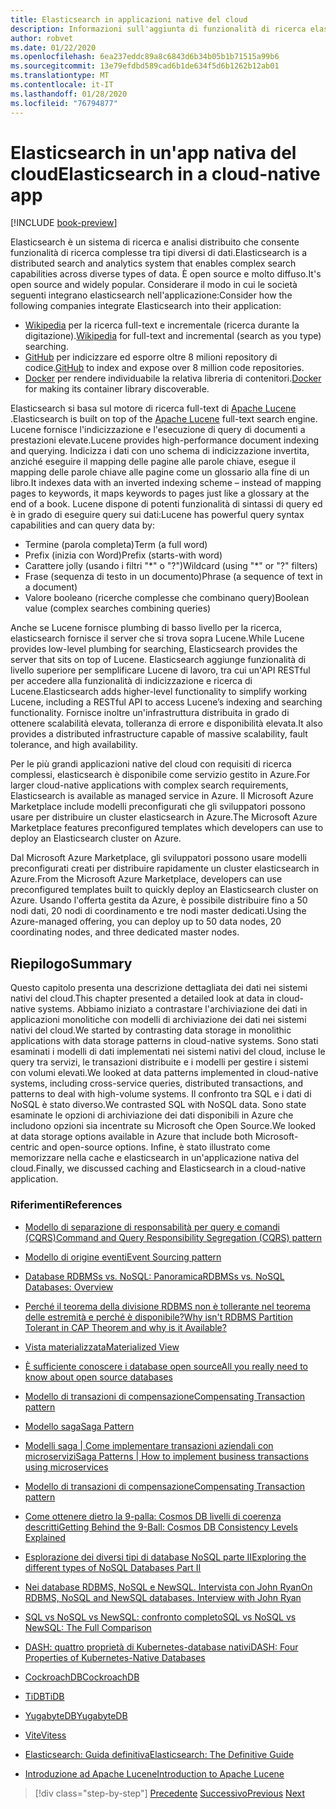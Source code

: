 ```yaml
---
title: Elasticsearch in applicazioni native del cloud
description: Informazioni sull'aggiunta di funzionalità di ricerca elastica alle applicazioni native del cloud.
author: robvet
ms.date: 01/22/2020
ms.openlocfilehash: 6ea237eddc89a8c6843d6b34b05b1b71515a99b6
ms.sourcegitcommit: 13e79efdbd589cad6b1de634f5d6b1262b12ab01
ms.translationtype: MT
ms.contentlocale: it-IT
ms.lasthandoff: 01/28/2020
ms.locfileid: "76794877"
---
```

# <a name="elasticsearch-in-a-cloud-native-app"></a><span data-ttu-id="ffa45-103">Elasticsearch in un'app nativa del cloud</span><span class="sxs-lookup"><span data-stu-id="ffa45-103">Elasticsearch in a cloud-native app</span></span>

[!INCLUDE [book-preview](../../../includes/book-preview.md)]

<span data-ttu-id="ffa45-104">Elasticsearch è un sistema di ricerca e analisi distribuito che consente funzionalità di ricerca complesse tra tipi diversi di dati.</span><span class="sxs-lookup"><span data-stu-id="ffa45-104">Elasticsearch is a distributed search and analytics system that enables complex search capabilities across diverse types of data.</span></span> <span data-ttu-id="ffa45-105">È open source e molto diffuso.</span><span class="sxs-lookup"><span data-stu-id="ffa45-105">It's open source and widely popular.</span></span> <span data-ttu-id="ffa45-106">Considerare il modo in cui le società seguenti integrano elasticsearch nell'applicazione:</span><span class="sxs-lookup"><span data-stu-id="ffa45-106">Consider how the following companies integrate Elasticsearch into their application:</span></span>

- <span data-ttu-id="ffa45-107">[Wikipedia](https://blog.wikimedia.org/2014/01/06/wikimedia-moving-to-elasticsearch/) per la ricerca full-text e incrementale (ricerca durante la digitazione).</span><span class="sxs-lookup"><span data-stu-id="ffa45-107">[Wikipedia](https://blog.wikimedia.org/2014/01/06/wikimedia-moving-to-elasticsearch/) for full-text and incremental (search as you type) searching.</span></span>
- <span data-ttu-id="ffa45-108">[GitHub](https://www.elastic.co/customers/github) per indicizzare ed esporre oltre 8 milioni repository di codice.</span><span class="sxs-lookup"><span data-stu-id="ffa45-108">[GitHub](https://www.elastic.co/customers/github) to index and expose over 8 million code repositories.</span></span>  
- <span data-ttu-id="ffa45-109">[Docker](https://www.elastic.co/customers/docker) per rendere individuabile la relativa libreria di contenitori.</span><span class="sxs-lookup"><span data-stu-id="ffa45-109">[Docker](https://www.elastic.co/customers/docker) for making its container library discoverable.</span></span>

<span data-ttu-id="ffa45-110">Elasticsearch si basa sul motore di ricerca full-text di [Apache Lucene](https://lucene.apache.org/core/) .</span><span class="sxs-lookup"><span data-stu-id="ffa45-110">Elasticsearch is built on top of the [Apache Lucene](https://lucene.apache.org/core/) full-text search engine.</span></span> <span data-ttu-id="ffa45-111">Lucene fornisce l'indicizzazione e l'esecuzione di query di documenti a prestazioni elevate.</span><span class="sxs-lookup"><span data-stu-id="ffa45-111">Lucene provides high-performance document indexing and querying.</span></span> <span data-ttu-id="ffa45-112">Indicizza i dati con uno schema di indicizzazione invertita, anziché eseguire il mapping delle pagine alle parole chiave, esegue il mapping delle parole chiave alle pagine come un glossario alla fine di un libro.</span><span class="sxs-lookup"><span data-stu-id="ffa45-112">It indexes data with an inverted indexing scheme – instead of mapping pages to keywords, it maps keywords to pages just like a glossary at the end of a book.</span></span> <span data-ttu-id="ffa45-113">Lucene dispone di potenti funzionalità di sintassi di query ed è in grado di eseguire query sui dati:</span><span class="sxs-lookup"><span data-stu-id="ffa45-113">Lucene has powerful query syntax capabilities and can query data by:</span></span>

- <span data-ttu-id="ffa45-114">Termine (parola completa)</span><span class="sxs-lookup"><span data-stu-id="ffa45-114">Term (a full word)</span></span> 
- <span data-ttu-id="ffa45-115">Prefix (inizia con Word)</span><span class="sxs-lookup"><span data-stu-id="ffa45-115">Prefix (starts-with word)</span></span>
- <span data-ttu-id="ffa45-116">Carattere jolly (usando i filtri "\*" o "?")</span><span class="sxs-lookup"><span data-stu-id="ffa45-116">Wildcard (using "\*" or "?" filters)</span></span>
- <span data-ttu-id="ffa45-117">Frase (sequenza di testo in un documento)</span><span class="sxs-lookup"><span data-stu-id="ffa45-117">Phrase (a sequence of text in a document)</span></span>
- <span data-ttu-id="ffa45-118">Valore booleano (ricerche complesse che combinano query)</span><span class="sxs-lookup"><span data-stu-id="ffa45-118">Boolean value (complex searches combining queries)</span></span>

<span data-ttu-id="ffa45-119">Anche se Lucene fornisce plumbing di basso livello per la ricerca, elasticsearch fornisce il server che si trova sopra Lucene.</span><span class="sxs-lookup"><span data-stu-id="ffa45-119">While Lucene provides low-level plumbing for searching, Elasticsearch provides the server that sits on top of Lucene.</span></span> <span data-ttu-id="ffa45-120">Elasticsearch aggiunge funzionalità di livello superiore per semplificare Lucene di lavoro, tra cui un'API RESTful per accedere alla funzionalità di indicizzazione e ricerca di Lucene.</span><span class="sxs-lookup"><span data-stu-id="ffa45-120">Elasticsearch adds higher-level functionality to simplify working Lucene, including a RESTful API to access Lucene’s indexing and searching functionality.</span></span> <span data-ttu-id="ffa45-121">Fornisce inoltre un'infrastruttura distribuita in grado di ottenere scalabilità elevata, tolleranza di errore e disponibilità elevata.</span><span class="sxs-lookup"><span data-stu-id="ffa45-121">It also provides a distributed infrastructure capable of massive scalability, fault tolerance, and high availability.</span></span>

<span data-ttu-id="ffa45-122">Per le più grandi applicazioni native del cloud con requisiti di ricerca complessi, elasticsearch è disponibile come servizio gestito in Azure.</span><span class="sxs-lookup"><span data-stu-id="ffa45-122">For larger cloud-native applications with complex search requirements, Elasticsearch is available as managed service in Azure.</span></span> <span data-ttu-id="ffa45-123">Il Microsoft Azure Marketplace include modelli preconfigurati che gli sviluppatori possono usare per distribuire un cluster elasticsearch in Azure.</span><span class="sxs-lookup"><span data-stu-id="ffa45-123">The Microsoft Azure Marketplace features preconfigured templates which developers can use to deploy an Elasticsearch cluster on Azure.</span></span>

<span data-ttu-id="ffa45-124">Dal Microsoft Azure Marketplace, gli sviluppatori possono usare modelli preconfigurati creati per distribuire rapidamente un cluster elasticsearch in Azure.</span><span class="sxs-lookup"><span data-stu-id="ffa45-124">From the Microsoft Azure Marketplace, developers can use preconfigured templates built to quickly deploy an Elasticsearch cluster on Azure.</span></span> <span data-ttu-id="ffa45-125">Usando l'offerta gestita da Azure, è possibile distribuire fino a 50 nodi dati, 20 nodi di coordinamento e tre nodi master dedicati.</span><span class="sxs-lookup"><span data-stu-id="ffa45-125">Using the Azure-managed offering, you can deploy up to 50 data nodes, 20 coordinating nodes, and three dedicated master nodes.</span></span>

## <a name="summary"></a><span data-ttu-id="ffa45-126">Riepilogo</span><span class="sxs-lookup"><span data-stu-id="ffa45-126">Summary</span></span>

<span data-ttu-id="ffa45-127">Questo capitolo presenta una descrizione dettagliata dei dati nei sistemi nativi del cloud.</span><span class="sxs-lookup"><span data-stu-id="ffa45-127">This chapter presented a detailed look at data in cloud-native systems.</span></span> <span data-ttu-id="ffa45-128">Abbiamo iniziato a contrastare l'archiviazione dei dati in applicazioni monolitiche con modelli di archiviazione dei dati nei sistemi nativi del cloud.</span><span class="sxs-lookup"><span data-stu-id="ffa45-128">We started by contrasting data storage in monolithic applications with data storage patterns in cloud-native systems.</span></span> <span data-ttu-id="ffa45-129">Sono stati esaminati i modelli di dati implementati nei sistemi nativi del cloud, incluse le query tra servizi, le transazioni distribuite e i modelli per gestire i sistemi con volumi elevati.</span><span class="sxs-lookup"><span data-stu-id="ffa45-129">We looked at data patterns implemented in cloud-native systems, including cross-service queries, distributed transactions, and patterns to deal with high-volume systems.</span></span> <span data-ttu-id="ffa45-130">Il confronto tra SQL e i dati di NoSQL è stato diverso.</span><span class="sxs-lookup"><span data-stu-id="ffa45-130">We contrasted SQL with NoSQL data.</span></span> <span data-ttu-id="ffa45-131">Sono state esaminate le opzioni di archiviazione dei dati disponibili in Azure che includono opzioni sia incentrate su Microsoft che Open Source.</span><span class="sxs-lookup"><span data-stu-id="ffa45-131">We looked at data storage options available in Azure that include both Microsoft-centric and open-source options.</span></span> <span data-ttu-id="ffa45-132">Infine, è stato illustrato come memorizzare nella cache e elasticsearch in un'applicazione nativa del cloud.</span><span class="sxs-lookup"><span data-stu-id="ffa45-132">Finally, we discussed caching and Elasticsearch in a cloud-native application.</span></span>

### <a name="references"></a><span data-ttu-id="ffa45-133">Riferimenti</span><span class="sxs-lookup"><span data-stu-id="ffa45-133">References</span></span>

- [<span data-ttu-id="ffa45-134">Modello di separazione di responsabilità per query e comandi (CQRS)</span><span class="sxs-lookup"><span data-stu-id="ffa45-134">Command and Query Responsibility Segregation (CQRS) pattern</span></span>](https://docs.microsoft.com/azure/architecture/patterns/cqrs)

- [<span data-ttu-id="ffa45-135">Modello di origine eventi</span><span class="sxs-lookup"><span data-stu-id="ffa45-135">Event Sourcing pattern</span></span>](https://docs.microsoft.com/azure/architecture/patterns/event-sourcing)

- [<span data-ttu-id="ffa45-136">Database RDBMSs vs. NoSQL: Panoramica</span><span class="sxs-lookup"><span data-stu-id="ffa45-136">RDBMSs vs. NoSQL Databases: Overview</span></span>](https://maxivak.com/rdbms-vs-nosql-databases/)

- [<span data-ttu-id="ffa45-137">Perché il teorema della divisione RDBMS non è tollerante nel teorema delle estremità e perché è disponibile?</span><span class="sxs-lookup"><span data-stu-id="ffa45-137">Why isn't RDBMS Partition Tolerant in CAP Theorem and why is it Available?</span></span>](https://stackoverflow.com/questions/36404765/why-isnt-rdbms-partition-tolerant-in-cap-theorem-and-why-is-it-available)

- [<span data-ttu-id="ffa45-138">Vista materializzata</span><span class="sxs-lookup"><span data-stu-id="ffa45-138">Materialized View</span></span>](https://docs.microsoft.com/azure/architecture/patterns/materialized-view)

- [<span data-ttu-id="ffa45-139">È sufficiente conoscere i database open source</span><span class="sxs-lookup"><span data-stu-id="ffa45-139">All you really need to know about open source databases</span></span>](https://www.ibm.com/blogs/systems/all-you-really-need-to-know-about-open-source-databases/)

- [<span data-ttu-id="ffa45-140">Modello di transazioni di compensazione</span><span class="sxs-lookup"><span data-stu-id="ffa45-140">Compensating Transaction pattern</span></span>](https://docs.microsoft.com/azure/architecture/patterns/compensating-transaction)

- [<span data-ttu-id="ffa45-141">Modello saga</span><span class="sxs-lookup"><span data-stu-id="ffa45-141">Saga Pattern</span></span>](https://microservices.io/patterns/data/saga.html)

- [<span data-ttu-id="ffa45-142">Modelli saga | Come implementare transazioni aziendali con microservizi</span><span class="sxs-lookup"><span data-stu-id="ffa45-142">Saga Patterns | How to implement business transactions using microservices</span></span>](https://blog.couchbase.com/saga-pattern-implement-business-transactions-using-microservices-part/)

- [<span data-ttu-id="ffa45-143">Modello di transazioni di compensazione</span><span class="sxs-lookup"><span data-stu-id="ffa45-143">Compensating Transaction pattern</span></span>](https://docs.microsoft.com/azure/architecture/patterns/compensating-transaction)

- [<span data-ttu-id="ffa45-144">Come ottenere dietro la 9-palla: Cosmos DB livelli di coerenza descritti</span><span class="sxs-lookup"><span data-stu-id="ffa45-144">Getting Behind the 9-Ball: Cosmos DB Consistency Levels Explained</span></span>](https://blog.jeremylikness.com/blog/2018-03-23_getting-behind-the-9ball-cosmosdb-consistency-levels/)

- [<span data-ttu-id="ffa45-145">Esplorazione dei diversi tipi di database NoSQL parte II</span><span class="sxs-lookup"><span data-stu-id="ffa45-145">Exploring the different types of NoSQL Databases Part II</span></span>](https://www.3pillarglobal.com/insights/exploring-the-different-types-of-nosql-databases)

- [<span data-ttu-id="ffa45-146">Nei database RDBMS, NoSQL e NewSQL. Intervista con John Ryan</span><span class="sxs-lookup"><span data-stu-id="ffa45-146">On RDBMS, NoSQL and NewSQL databases. Interview with John Ryan</span></span>](http://www.odbms.org/blog/2018/03/on-rdbms-nosql-and-newsql-databases-interview-with-john-ryan/)
  
- [<span data-ttu-id="ffa45-147">SQL vs NoSQL vs NewSQL: confronto completo</span><span class="sxs-lookup"><span data-stu-id="ffa45-147">SQL vs NoSQL vs NewSQL: The Full Comparison</span></span>](https://www.xenonstack.com/blog/sql-vs-nosql-vs-newsql/)

- [<span data-ttu-id="ffa45-148">DASH: quattro proprietà di Kubernetes-database nativi</span><span class="sxs-lookup"><span data-stu-id="ffa45-148">DASH: Four Properties of Kubernetes-Native Databases</span></span>](https://thenewstack.io/dash-four-properties-of-kubernetes-native-databases/)

- [<span data-ttu-id="ffa45-149">CockroachDB</span><span class="sxs-lookup"><span data-stu-id="ffa45-149">CockroachDB</span></span>](https://www.cockroachlabs.com/)

- [<span data-ttu-id="ffa45-150">TiDB</span><span class="sxs-lookup"><span data-stu-id="ffa45-150">TiDB</span></span>](https://pingcap.com/en/)

- [<span data-ttu-id="ffa45-151">YugabyteDB</span><span class="sxs-lookup"><span data-stu-id="ffa45-151">YugabyteDB</span></span>](https://www.yugabyte.com/)

- [<span data-ttu-id="ffa45-152">Vite</span><span class="sxs-lookup"><span data-stu-id="ffa45-152">Vitess</span></span>](https://vitess.io/)

- [<span data-ttu-id="ffa45-153">Elasticsearch: Guida definitiva</span><span class="sxs-lookup"><span data-stu-id="ffa45-153">Elasticsearch: The Definitive Guide</span></span>](http://shop.oreilly.com/product/0636920028505.do)
  
- [<span data-ttu-id="ffa45-154">Introduzione ad Apache Lucene</span><span class="sxs-lookup"><span data-stu-id="ffa45-154">Introduction to Apache Lucene</span></span>](https://www.baeldung.com/lucene)

>[!div class="step-by-step"]
><span data-ttu-id="ffa45-155">[Precedente](azure-caching.md)
>[Successivo](resiliency.md)</span><span class="sxs-lookup"><span data-stu-id="ffa45-155">[Previous](azure-caching.md)
[Next](resiliency.md)</span></span> <!-- Next Chapter -->
